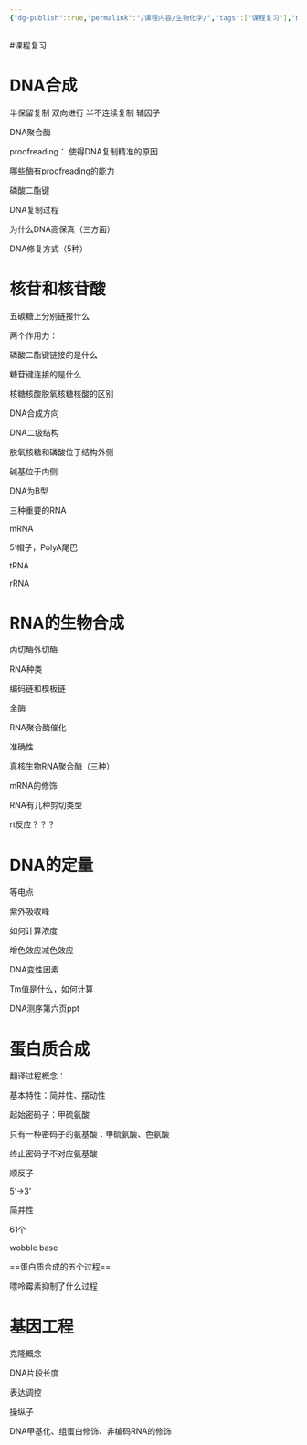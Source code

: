 ```yaml
---
{"dg-publish":true,"permalink":"/课程内容/生物化学/","tags":["课程复习"],"noteIcon":"","created":"2023-12-22T11:17:36.596+08:00","updated":"2023-12-24T16:48:56.439+08:00"}
---
```


#课程复习 

# DNA合成

半保留复制
双向进行
半不连续复制
辅因子

DNA聚合酶

proofreading：
使得DNA复制精准的原因

哪些酶有proofreading的能力

磷酸二酯键

DNA复制过程

为什么DNA高保真（三方面）

DNA修复方式（5种）

# 核苷和核苷酸

五碳糖上分别链接什么

两个作用力：

磷酸二酯键链接的是什么

糖苷键连接的是什么

核糖核酸脱氧核糖核酸的区别

DNA合成方向

DNA二级结构

脱氧核糖和磷酸位于结构外侧

碱基位于内侧

DNA为B型

三种重要的RNA

mRNA

5‘帽子，PolyA尾巴

tRNA

rRNA

# RNA的生物合成

内切酶外切酶

RNA种类

编码链和模板链

全酶

RNA聚合酶催化

准确性

真核生物RNA聚合酶（三种）

mRNA的修饰

RNA有几种剪切类型

rt反应？？？

# DNA的定量

等电点

紫外吸收峰

如何计算浓度

增色效应减色效应

DNA变性因素

Tm值是什么，如何计算

DNA测序第六页ppt

# 蛋白质合成

翻译过程概念：

基本特性：简并性、摆动性

起始密码子：甲硫氨酸

只有一种密码子的氨基酸：甲硫氨酸、色氨酸

终止密码子不对应氨基酸

顺反子

5‘->3' 

简并性

61个

wobble base

==蛋白质合成的五个过程==

嘌呤霉素抑制了什么过程

# 基因工程

克隆概念

DNA片段长度

表达调控

操纵子

DNA甲基化、组蛋白修饰、非编码RNA的修饰